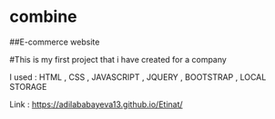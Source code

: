# combine

##E-commerce website 

#This is my first project that i have created for a company

I used : HTML , CSS , JAVASCRIPT , JQUERY , BOOTSTRAP , LOCAL STORAGE

Link : https://adilababayeva13.github.io/Etinat/
